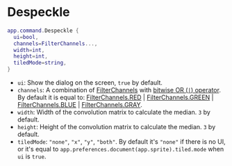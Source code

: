 # Despeckle

```lua
app.command.Despeckle {
  ui=bool,
  channels=FilterChannels...,
  width=int,
  height=int,
  tiledMode=string,
}
```

* `ui`: Show the dialog on the screen, `true` by default.
* `channels`: A combination of [FilterChannels](../filterchannels.md#filterchannels) with
  [bitwise OR (`|`) operator](https://www.lua.org/manual/5.3/manual.html#3.4.2).
  By default it is equal to:
  [FilterChannels.RED](../filterchannels.md#filterchannelsred) |
  [FilterChannels.GREEN](../filterchannels.md#filterchannelsgreen) |
  [FilterChannels.BLUE](../filterchannels.md#filterchannelsblue) |
  [FilterChannels.GRAY](../filterchannels.md#filterchannelsgray).
* `width`: Width of the convolution matrix to calculate the median. `3` by default.
* `height`: Height of the convolution matrix to calculate the median. `3` by default.
* `tiledMode`: `"none"`, `"x"`, `"y"`, `"both"`. By default it's
  `"none"` if there is no UI, or it's equal to `app.preferences.document(app.sprite).tiled.mode`
  when `ui` is `true`.
